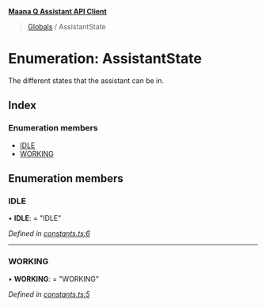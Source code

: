 **[Maana Q Assistant API Client](../README.md)**

> [Globals](../README.md) / AssistantState

# Enumeration: AssistantState

The different states that the assistant can be in.

## Index

### Enumeration members

* [IDLE](assistantstate.md#idle)
* [WORKING](assistantstate.md#working)

## Enumeration members

### IDLE

•  **IDLE**:  = "IDLE"

*Defined in [constants.ts:6](https://github.com/maana-io/q-assistant-client/blob/develop/src/constants.ts#L6)*

___

### WORKING

•  **WORKING**:  = "WORKING"

*Defined in [constants.ts:5](https://github.com/maana-io/q-assistant-client/blob/develop/src/constants.ts#L5)*
